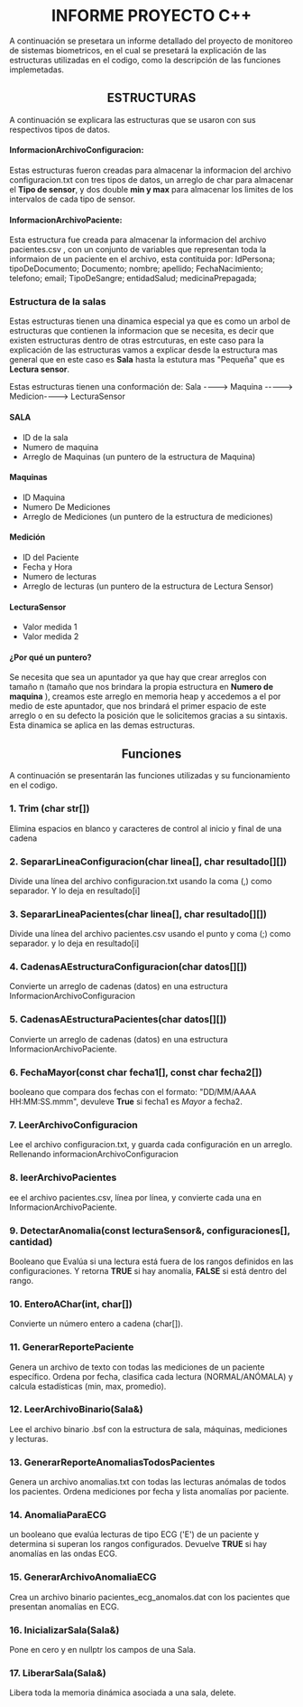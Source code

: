 <h1 align="center"> INFORME PROYECTO C++ </h1>
A continuación se presetara un informe detallado del proyecto de monitoreo de sistemas biometricos, en el cual se presetará la explicación de las estructuras utilizadas en el codigo, como la descripción de las funciones implemetadas.

<h2 align="center"> ESTRUCTURAS </h2>
A continuación se explicara las estructuras que se usaron con sus respectivos tipos de datos.

#### InformacionArchivoConfiguracion:
Estas estructuras fueron creadas para almacenar la informacion del archivo configuracion.txt con tres tipos de datos, un arreglo de char para almacenar el **Tipo de sensor**, y dos double **min y max** para almacenar los limites de los intervalos de cada tipo de sensor.
#### InformacionArchivoPaciente:
Esta estructura fue creada para almacenar la informacion del archivo pacientes.csv , con un conjunto de variables que representan toda la informaion de un paciente en el archivo, esta contituida por: IdPersona; tipoDeDocumento; Documento; nombre; apellido; FechaNacimiento; telefono; email; TipoDeSangre; entidadSalud; medicinaPrepagada;

### Estructura de la salas 
Estas estructuras tienen una dinamica especial ya que es como un arbol de estructuras que contienen la informacion que se necesita, es decir que existen estructuras dentro de otras estrcuturas, en este caso para la explicación de las estructuras vamos a explicar desde la estructura mas general que en este caso es **Sala** hasta la estutura mas "Pequeña" que es **Lectura sensor**. 

Estas estructuras tienen una conformación de: 
Sala ----> Maquina -----> Medicion----> LecturaSensor

#### SALA
+ ID de la sala
+ Numero de maquina
+ Arreglo de Maquinas (un puntero de la estructura de Maquina)

#### Maquinas
+ ID Maquina
+ Numero De Mediciones
+ Arreglo de Mediciones (un puntero de la estructura de mediciones)
#### Medición
+ ID del Paciente
+ Fecha y Hora
+ Numero de lecturas
+ Arreglo de lecturas  (un puntero de la estructura de Lectura Sensor)
#### LecturaSensor
+ Valor medida 1
+ Valor medida 2

####  **¿Por qué un puntero?** <br>
Se necesita que sea un apuntador ya que hay que crear arreglos con tamaño n (tamaño que nos brindara la propia estructura en **Numero de maquina** ), creamos este arreglo en memoria heap y accedemos a el por medio de este apuntador, que nos brindará el primer espacio de este arreglo o en su defecto la posición que le solicitemos gracias a su sintaxis. Esta dinamica se aplica en las demas estructuras.

<h2 align="center"> Funciones </h2>
A continuación se presentarán las funciones utilizadas y su funcionamiento en el codigo.

### 1. Trim (char str[])
Elimina espacios en blanco y caracteres de control al inicio y final de una cadena

### 2. SepararLineaConfiguracion(char linea[], char resultado[][])
Divide una línea del archivo configuracion.txt usando la coma (,) como separador. Y lo deja en resultado[i]

### 3. SepararLineaPacientes(char linea[], char resultado[][])
Divide una línea del archivo pacientes.csv usando el punto y coma (;) como separador. y lo deja en resultado[i]

### 4. CadenasAEstructuraConfiguracion(char datos[][])
Convierte un arreglo de cadenas (datos) en una estructura InformacionArchivoConfiguracion

### 5. CadenasAEstructuraPacientes(char datos[][])
Convierte un arreglo de cadenas (datos) en una estructura InformacionArchivoPaciente.

### 6. FechaMayor(const char fecha1[], const char fecha2[])
booleano que compara dos fechas con el formato: "DD/MM/AAAA HH:MM:SS.mmm", devuleve **True** si fecha1 es *Mayor* a fecha2. 

### 7. LeerArchivoConfiguracion
Lee el archivo configuracion.txt, y guarda cada configuración en un arreglo. Rellenando informacionArchivoConfiguracion

### 8. leerArchivoPacientes
ee el archivo pacientes.csv, línea por línea, y convierte cada una en InformacionArchivoPaciente.

### 9. DetectarAnomalia(const lecturaSensor&, configuraciones[], cantidad)
Booleano que Evalúa si una lectura está fuera de los rangos definidos en las configuraciones. Y retorna **TRUE** si hay anomalía, **FALSE** si está dentro del rango.

### 10. EnteroAChar(int, char[])
Convierte un número entero a cadena (char[]).

### 11. GenerarReportePaciente
Genera un archivo de texto con todas las mediciones de un paciente específico.
Ordena por fecha, clasifica cada lectura (NORMAL/ANÓMALA) y calcula estadísticas (min, max, promedio).

### 12. LeerArchivoBinario(Sala&)
Lee el archivo binario .bsf con la estructura de sala, máquinas, mediciones y lecturas.

### 13. GenerarReporteAnomaliasTodosPacientes
Genera un archivo anomalias.txt con todas las lecturas anómalas de todos los pacientes.
Ordena mediciones por fecha y lista anomalías por paciente.

### 14. AnomaliaParaECG
un booleano que evalúa lecturas de tipo ECG ('E') de un paciente y determina si superan los rangos configurados.
Devuelve **TRUE** si hay anomalías en las ondas ECG.

### 15. GenerarArchivoAnomaliaECG
Crea un archivo binario pacientes_ecg_anomalos.dat con los pacientes que presentan anomalías en ECG.

### 16. InicializarSala(Sala&)
Pone en cero y en nullptr los campos de una Sala.

### 17. LiberarSala(Sala&)

Libera toda la memoria dinámica asociada a una sala, delete.
